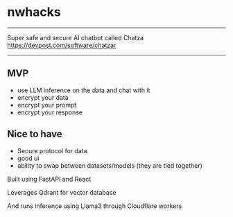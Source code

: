 # nwhacks
---

Super safe and secure AI chatbot called Chatza  
https://devpost.com/software/chatzar

---
## MVP
- use LLM inference on the data and chat with it
- encrypt your data
- encrypt your prompt
- encrypt your response

## Nice to have
- Secure protocol for data
- good ui
- ability to swap between datasets/models (they are tied together)

Built using FastAPI and React

Leverages Qdrant for vector database

And runs inference using Llama3 through Cloudflare workers
